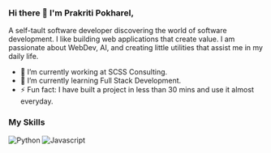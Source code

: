 ### Hi there 👋 I'm Prakriti Pokharel,

A self-tault software developer discovering the world of software development. I like building web applications that create value. I am passionate about WebDev, AI, and creating little utilities that assist me in my daily life.

<!--
**iprakritip/iprakritip** is a ✨ _special_ ✨ repository because its `README.md` (this file) appears on your GitHub profile.

Here are some ideas to get you started:


-->
- 🔭 I’m currently working at SCSS Consulting.
- 🌱 I’m currently learning Full Stack Development.
- ⚡ Fun fact: I have built a project in less than 30 mins and use it almost everyday.

### My Skills
![Python](https://img.shields.io/badge/Python-3.11-brightgreen.svg)
![Javascript](https://img.shields.io/badge/Javascript-yellow.svg)


